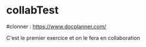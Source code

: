 # collabTest


#clonner : https://www.docplanner.com/

C'est le premier exercice et on le fera en collaboration